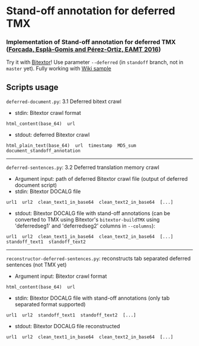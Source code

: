 # Stand-off annotation for deferred TMX
### Implementation of Stand-off annotation for deferred TMX ([Forcada, Esplà-Gomis and Pérez-Ortiz, EAMT 2016](http://www.dlsi.ua.es/~mlf/docum/forcada16j.pdf))

Try it with [Bitextor](https://github.com/bitextor/bitextor)! Use parameter `--deferred` (in `standoff` branch, not in `master` yet). Fully working with [Wiki sample](https://github.com/bitextor/bitextor/wiki/Sample-of-a-bitext)

## Scripts usage

`deferred-document.py`: 3.1 Deferred bitext crawl

- stdin: Bitextor crawl format

`html_content(base_64)  url`

- stdout: deferred Bitextor crawl 

`html_plain_text(base_64)  url  timestamp  MD5_sum  document_standoff_annotation`

--------

`deferred-sentences.py`: 3.2 Deferred translation memory crawl

- Argument input: path of deferred Bitextor crawl file (output of deferred document script)
- stdin: Bitextor DOCALG file

`url1  url2  clean_text1_in_base64  clean_text2_in_base64  [...]`

- stdout: Bitextor DOCALG file with stand-off annotations (can be converted to TMX using Bitextor's `bitextor-buildTMX` using 'deferredseg1' and 'deferredseg2' columns in `--columns`):

`url1  url2  clean_text1_in_base64  clean_text2_in_base64  [...]  standoff_text1  standoff_text2`

--------

`reconstructor-deferred-sentences.py`: reconstructs tab separated deferred sentences (not TMX yet)

- Argument input: Bitextor crawl format

`html_content(base_64)  url`
- stdin: Bitextor DOCALG file with stand-off annotations (only tab separated format supported)

`url1  url2  standoff_text1  standoff_text2  [...]  `
- stdout: Bitextor DOCALG file reconstructed

`url1  url2  clean_text1_in_base64  clean_text2_in_base64  [...]`
